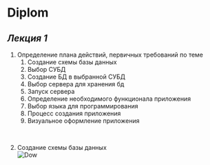 # Diplom
## _**Лекция 1**_
1. Определение плана действий, первичных требований по теме
   1) Создание схемы базы данных
   2) Выбор СУБД
   3) Создание БД в выбранной СУБД
   4) Выбор сервера для хранения бд
   5) Запуск сервера 
   6) Определение необходимого функционала приложения
   7) Выбор языка для программирования
   8) Процесс создания приложения
   9) Визуальное оформление приложения

<br>

2. Создание схемы базы данных<br>
 ![Dow](https://github.com/Pomelogranate/Diplom/blob/main/images/Рисунок1.png)<br>
